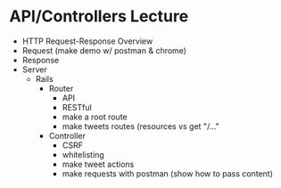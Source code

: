 # API/Controllers Lecture

* HTTP Request-Response Overview
* Request (make demo w/ postman & chrome)
* Response
* Server
  * Rails
    * Router
      * API
      * RESTful
      * make a root route
      * make tweets routes (resources vs get "/..."
    * Controller
      * CSRF
      * whitelisting
      * make tweet actions
      * make requests with postman (show how to pass content)
